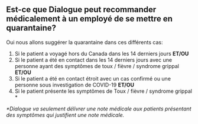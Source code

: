 ## Est-ce que Dialogue peut recommander médicalement à un employé de se mettre en quarantaine?

Oui nous allons suggérer la quarantaine dans ces différents cas:

1. Si le patient a voyagé hors du Canada dans les 14 derniers jours **ET/OU**
2. Si le patient a été en contact dans les 14 derniers jours avec une personne ayant des symptômes de toux / fièvre / syndrome grippal **ET/OU**
3. Si le patient a été en contact étroit avec un cas confirmé ou une personne sous investigation de COVID-19 **ET/OU**
4. Si le patient présente les symptômes de Toux / fièvre / syndrome grippal \*

_\*Dialogue va seulement délivrer une note médicale aux patients présentant des symptômes qui justifient une note médicale._
